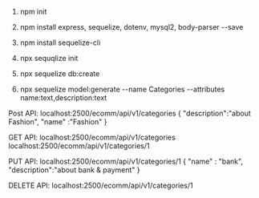 1. npm init
2. npm install express, sequelize, dotenv, mysql2, body-parser --save

3. npm install sequelize-cli

4. npx sequqlize init

5. npx sequelize db:create
6. npx sequelize model:generate --name Categories --attributes name:text,description:text


Post API:
localhost:2500/ecomm/api/v1/categories
{
    "description":"about Fashion",
    "name" :"Fashion"
}

GET API:
localhost:2500/ecomm/api/v1/categories
localhost:2500/ecomm/api/v1/categories/1

PUT API:
localhost:2500/ecomm/api/v1/categories/1
{
    "name" : "bank",
    "description":"about bank & payment"
}

DELETE API:
localhost:2500/ecomm/api/v1/categories/1